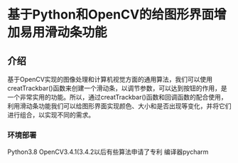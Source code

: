 # 基于Python和OpenCV的给图形界面增加易用滑动条功能
## 介绍
基于OpenCV实现的图像处理和计算机视觉方面的通用算法，我们可以使用creatTrackbar()函数来创建一个滑动条，以调节参数，可以达到按钮的作用，是一个非常实用的功能。所以，通过creatTrackbar()函数和回调函数的配合使用，利用滑动条功能我们可以给图形界面实现颜色、大小和是否出现等变化，并将它们进行组合，以实现不同的需求。
### 环境部署
Python3.8
OpenCV3.4.1(3.4.2以后有些算法申请了专利
编译器pycharm

